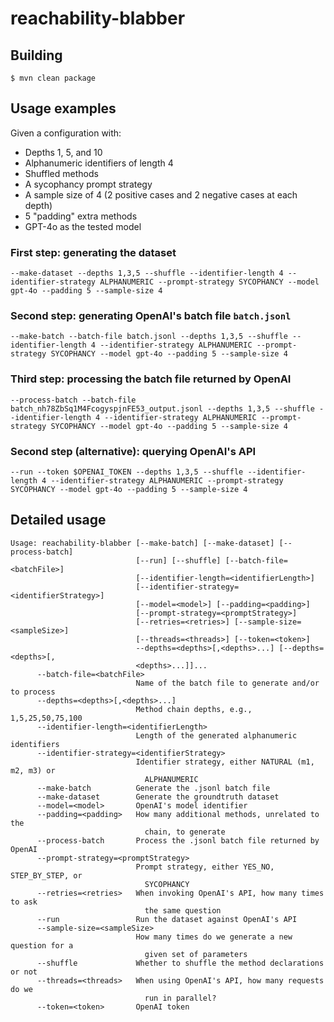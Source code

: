 # reachability-blabber

## Building

```
$ mvn clean package
```

## Usage examples

Given a configuration with:
  - Depths 1, 5, and 10
  - Alphanumeric identifiers of length 4
  - Shuffled methods
  - A sycophancy prompt strategy
  - A sample size of 4 (2 positive cases and 2 negative cases at each depth)
  - 5 "padding" extra methods
  - GPT-4o as the tested model

### First step: generating the dataset
```
--make-dataset --depths 1,3,5 --shuffle --identifier-length 4 --identifier-strategy ALPHANUMERIC --prompt-strategy SYCOPHANCY --model gpt-4o --padding 5 --sample-size 4
```

### Second step: generating OpenAI's batch file `batch.jsonl`
```
--make-batch --batch-file batch.jsonl --depths 1,3,5 --shuffle --identifier-length 4 --identifier-strategy ALPHANUMERIC --prompt-strategy SYCOPHANCY --model gpt-4o --padding 5 --sample-size 4
```

### Third step: processing the batch file returned by OpenAI
```
--process-batch --batch-file batch_nh78ZbSq1M4FcogyspjnFE53_output.jsonl --depths 1,3,5 --shuffle --identifier-length 4 --identifier-strategy ALPHANUMERIC --prompt-strategy SYCOPHANCY --model gpt-4o --padding 5 --sample-size 4
```

### Second step (alternative): querying OpenAI's API
```
--run --token $OPENAI_TOKEN --depths 1,3,5 --shuffle --identifier-length 4 --identifier-strategy ALPHANUMERIC --prompt-strategy SYCOPHANCY --model gpt-4o --padding 5 --sample-size 4
```

## Detailed usage

```
Usage: reachability-blabber [--make-batch] [--make-dataset] [--process-batch]
                            [--run] [--shuffle] [--batch-file=<batchFile>]
                            [--identifier-length=<identifierLength>]
                            [--identifier-strategy=<identifierStrategy>]
                            [--model=<model>] [--padding=<padding>]
                            [--prompt-strategy=<promptStrategy>]
                            [--retries=<retries>] [--sample-size=<sampleSize>]
                            [--threads=<threads>] [--token=<token>]
                            --depths=<depths>[,<depths>...] [--depths=<depths>[,
                            <depths>...]]...
      --batch-file=<batchFile>
                            Name of the batch file to generate and/or to process
      --depths=<depths>[,<depths>...]
                            Method chain depths, e.g., 1,5,25,50,75,100
      --identifier-length=<identifierLength>
                            Length of the generated alphanumeric identifiers
      --identifier-strategy=<identifierStrategy>
                            Identifier strategy, either NATURAL (m1, m2, m3) or
                              ALPHANUMERIC
      --make-batch          Generate the .jsonl batch file
      --make-dataset        Generate the groundtruth dataset
      --model=<model>       OpenAI's model identifier
      --padding=<padding>   How many additional methods, unrelated to the
                              chain, to generate
      --process-batch       Process the .jsonl batch file returned by OpenAI
      --prompt-strategy=<promptStrategy>
                            Prompt strategy, either YES_NO, STEP_BY_STEP, or
                              SYCOPHANCY
      --retries=<retries>   When invoking OpenAI's API, how many times to ask
                              the same question
      --run                 Run the dataset against OpenAI's API
      --sample-size=<sampleSize>
                            How many times do we generate a new question for a
                              given set of parameters
      --shuffle             Whether to shuffle the method declarations or not
      --threads=<threads>   When using OpenAI's API, how many requests do we
                              run in parallel?
      --token=<token>       OpenAI token
```
